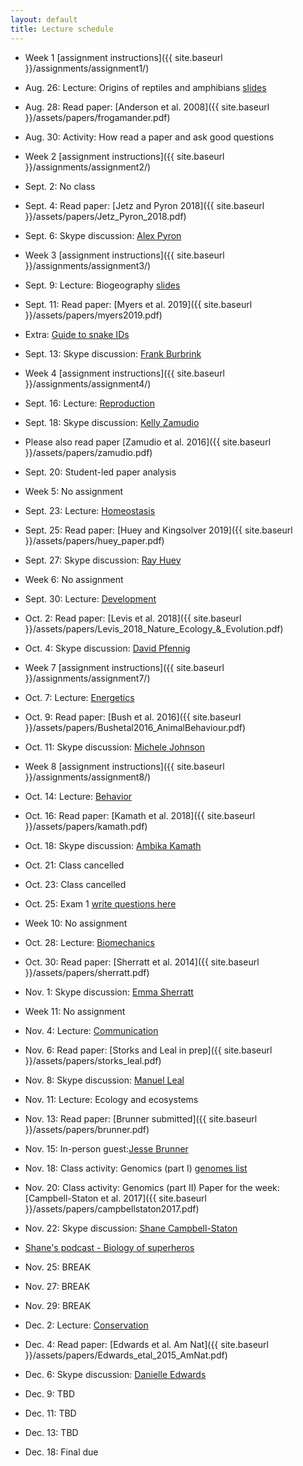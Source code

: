 ```yaml
---
layout: default
title: Lecture schedule
---
```


- Week 1 [assignment instructions]({{ site.baseurl }}/assignments/assignment1/)
- Aug. 26: Lecture: Origins of reptiles and amphibians [slides](https://docs.google.com/presentation/d/1sOpBvvi2Jh1BpBckbkt2t3EbESO48bkXtwKFqKYrMOQ/edit?usp=sharing)
- Aug. 28: Read paper: [Anderson et al. 2008]({{ site.baseurl }}/assets/papers/frogamander.pdf)
- Aug. 30: Activity: How read a paper and ask good questions

- Week 2 [assignment instructions]({{ site.baseurl }}/assignments/assignment2/)
- Sept. 2: No class
- Sept. 4: Read paper: [Jetz and Pyron 2018]({{ site.baseurl }}/assets/papers/Jetz_Pyron_2018.pdf)
- Sept. 6: Skype discussion: [Alex Pyron](http://www.colubroid.org/)

- Week 3 [assignment instructions]({{ site.baseurl }}/assignments/assignment3/)
- Sept. 9: Lecture: Biogeography [slides](https://docs.google.com/presentation/d/18YXHEW0YW1eDBKr6DU60Qlw2fC_kcKCdToG5Vyi7jgk/edit?usp=sharing)
- Sept. 11: Read paper: [Myers et al. 2019]({{ site.baseurl }}/assets/papers/myers2019.pdf)
- Extra: [Guide to snake IDs](https://drive.google.com/file/d/1fM4IEXWlqWeJuOZ7yMfGBkjNk9Z4xkN_/view?usp=sharing)
- Sept. 13: Skype discussion: [Frank Burbrink](http://www.amnh.org/our-research/staff-directory/frank-t.-burbrink/)

- Week 4 [assignment instructions]({{ site.baseurl }}/assignments/assignment4/)
- Sept. 16: Lecture: [Reproduction](https://docs.google.com/presentation/d/1Ou4EF0bJhiN6uZrBvf0mNWU9ZXgVvmOa1d8C-Ffgk6M/edit?usp=sharing)
- Sept. 18: Skype discussion: [Kelly Zamudio](https://ecologyandevolution.cornell.edu/kelly-zamudio)
- Please also read paper [Zamudio et al. 2016]({{ site.baseurl }}/assets/papers/zamudio.pdf)
- Sept. 20: Student-led paper analysis

- Week 5: No assignment
- Sept. 23: Lecture: [Homeostasis](https://docs.google.com/presentation/d/1GWhf0ykJKhdhWf3YwS2XY29ifPZj6d46ThFkMqDLV-w/edit?usp=sharing)
- Sept. 25: Read paper: [Huey and Kingsolver 2019]({{ site.baseurl }}/assets/papers/huey_paper.pdf)
- Sept. 27: Skype discussion: [Ray Huey](http://faculty.washington.edu/hueyrb/)

- Week 6: No assignment
- Sept. 30: Lecture: [Development](https://docs.google.com/presentation/d/1r4k_al7UrSsp9Yq4cbjqHJlmNMxlI1vmvmsLDg6p_iA/edit?usp=sharing)
- Oct. 2: Read paper: [Levis et al. 2018]({{ site.baseurl }}/assets/papers/Levis_2018_Nature_Ecology_&_Evolution.pdf)
- Oct. 4: Skype discussion: [David Pfennig](http://labs.bio.unc.edu/pfennig/LabSite/Welcome.html)

- Week 7 [assignment instructions]({{ site.baseurl }}/assignments/assignment7/)
- Oct. 7: Lecture: [Energetics](https://docs.google.com/presentation/d/1N_GHvb8SX5Y7PGaQU695Jco5jEPeY10nYWC661uxpNk/edit?usp=sharing)
- Oct. 9: Read paper: [Bush et al. 2016]({{ site.baseurl }}/assets/papers/Bushetal2016_AnimalBehaviour.pdf)
- Oct. 11: Skype discussion: [Michele Johnson](https://www.johnsonlizardlab.org/)

- Week 8 [assignment instructions]({{ site.baseurl }}/assignments/assignment8/)
- Oct. 14: Lecture: [Behavior](https://docs.google.com/presentation/d/1IEY_XJt6_vwrCv5pIDjA7kjlu_70CMD5uylORjPtIg0/edit?usp=sharing)
- Oct. 16: Read paper: [Kamath et al. 2018]({{ site.baseurl }}/assets/papers/kamath.pdf)
- Oct. 18: Skype discussion: [Ambika Kamath](https://ambikamath.wordpress.com/)

- Oct. 21: Class cancelled
- Oct. 23: Class cancelled
- Oct. 25: Exam 1 [write questions here](https://drive.google.com/open?id=1CD9sA_hx7iB-S7UWri84cdRSBug5rSED)

- Week 10: No assignment
- Oct. 28: Lecture: [Biomechanics](https://docs.google.com/presentation/d/1KuCMVDgk0DcYeMgDGo677MIRAYcYgV_ZVA8AHoQzzS8/edit?usp=sharing)
- Oct. 30: Read paper: [Sherratt et al. 2014]({{ site.baseurl }}/assets/papers/sherratt.pdf)
- Nov. 1: Skype discussion: [Emma Sherratt](http://www.emmasherratt.com/)

- Week 11: No assignment
- Nov. 4: Lecture: [Communication](https://docs.google.com/presentation/d/1jp_snDXvrb1S1ntwFqUnZuk5cMZTf7PdwYba1PRQ5qs/edit?usp=sharing)
- Nov. 6: Read paper: [Storks and Leal in prep]({{ site.baseurl }}/assets/papers/storks_leal.pdf)
- Nov. 8: Skype discussion: [Manuel Leal](https://chipojolab.biology.missouri.edu/)

- Nov. 11: Lecture: Ecology and ecosystems
- Nov. 13: Read paper: [Brunner submitted]({{ site.baseurl }}/assets/papers/brunner.pdf)
- Nov. 15: In-person guest:[Jesse Brunner](https://public.wsu.edu/~jesse.brunner/index.html)


- Nov. 18: Class activity: Genomics (part I) [genomes list](https://docs.google.com/spreadsheets/d/11E3CyT5YByET4Jg8M0Xgv9_8vpIPn2sIIZjJpExrzA8/edit?usp=sharing)
- Nov. 20: Class activity: Genomics (part II) Paper for the week: [Campbell-Staton et al. 2017]({{ site.baseurl }}/assets/papers/campbellstaton2017.pdf)
- Nov. 22: Skype discussion: [Shane Campbell-Staton](https://socgen.ucla.edu/people/shane-campbell-staton/)
- [Shane's podcast - Biology of superheros](https://thebiologyofsuperheroespodcast.podbean.com/)

- Nov. 25: BREAK
- Nov. 27: BREAK
- Nov. 29: BREAK

- Dec. 2: Lecture: [Conservation](https://docs.google.com/presentation/d/1zyykaqOMZY-P2_eproYli8ntqEmkfXqL12QiEuPsGKQ/edit?usp=sharing)
- Dec. 4: Read paper: [Edwards et al. Am Nat]({{ site.baseurl }}/assets/papers/Edwards_etal_2015_AmNat.pdf)
- Dec. 6: Skype discussion: [Danielle Edwards](http://danedwardslab.com/)

- Dec. 9: TBD
- Dec. 11: TBD
- Dec. 13: TBD

- Dec. 18: Final due
